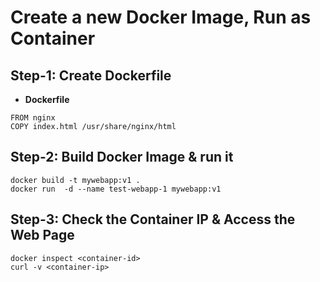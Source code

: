 # Create a new Docker Image, Run as Container 


## Step-1: Create Dockerfile
- **Dockerfile**
```
FROM nginx
COPY index.html /usr/share/nginx/html
```

## Step-2: Build Docker Image & run it
```
docker build -t mywebapp:v1 .
docker run  -d --name test-webapp-1 mywebapp:v1
```

## Step-3: Check the Container IP & Access the Web Page
```
docker inspect <container-id>
curl -v <container-ip>
```

